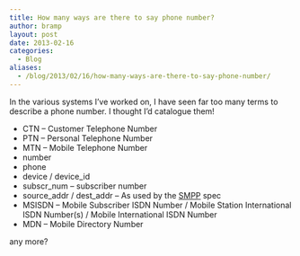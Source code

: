 ```yaml
---
title: How many ways are there to say phone number?
author: bramp
layout: post
date: 2013-02-16
categories:
  - Blog
aliases:
  - /blog/2013/02/16/how-many-ways-are-there-to-say-phone-number/
---
```

In the various systems I&#8217;ve worked on, I have seen far too many terms to describe a phone number. I thought I&#8217;d catalogue them! <!--more-->

  * CTN &#8211; Customer Telephone Number
  * PTN &#8211; Personal Telephone Number
  * MTN &#8211; Mobile Telephone Number
  * number
  * phone
  * device / device_id
  * subscr_num &#8211; subscriber number
  * source\_addr / dest\_addr &#8211; As used by the [SMPP][1] spec
  * MSISDN &#8211; Mobile Subscriber ISDN Number / Mobile Station International ISDN Number(s) / Mobile International ISDN Number
  * MDN &#8211; Mobile Directory Number

any more?

 [1]: http://en.wikipedia.org/wiki/Short_Message_Peer-to-Peer
 
